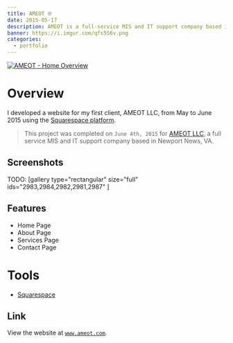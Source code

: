 ```yaml
---
title: AMEOT 🌐
date: 2015-05-17
description: AMEOT is a full-service MIS and IT support company based in Newport News, VA.
banner: https://i.imgur.com/qfs5S6v.png
categories:
  - portfolio
---
```


[![AMEOT - Home
Overview](https://fvcproductions.files.wordpress.com/2015/09/ameot-home-overview.png)](https://www.ameot.com)

# Overview

I developed a website for my first client, AMEOT LLC, from May to June 2015 using the [Squarespace platform](https://squarespace.com "Squarespace").

> This project was completed on `June 4th, 2015` for [AMEOT LLC](https://www.ameot.com "AMEOT"), a full service MIS and IT support company based in Newport News, VA.

## Screenshots

TODO: [gallery type="rectangular" size="full" ids="2983,2984,2982,2981,2987" ]

## Features

* Home Page
* About Page
* Services Page
* Contact Page

# Tools

* [Squarespace](https://www.squarespace.com/ "Squarespace")

## Link

View the website at [`www.ameot.com`](https://www.ameot.com/ "AMEOT").

